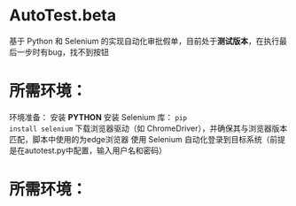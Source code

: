 # AutoTest.beta
基于 Python 和 Selenium 的实现自动化审批假单，目前处于**测试版本**，在执行最后一步时有bug，找不到按钮
# 所需环境：
环境准备：
安装 **PYTHON**
安装 Selenium 库：
<code>pip install selenium</code>
下载浏览器驱动（如 ChromeDriver），并确保其与浏览器版本匹配，脚本中使用的为edge浏览器
使用 Selenium 自动化登录到目标系统（前提是在autotest.py中配置，输入用户名和密码）
# 所需环境：

